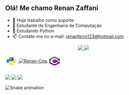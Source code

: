 ## Olá! Me chamo Renan Zaffani

- 🔭 Hoje trabalho como suporte
- 🌱 Estudante de Engenharia de Computação
- 🌱 Estudando Python
- 📫 Contate-me no e-mail: renanferro123@hotmail.com


<div align="center">
  <a href="https://github.com/RenanZaffani">
  <img height="100em" src="https://github-readme-stats.vercel.app/api?username=RenanZaffani&show_icons=true&theme=gruvbox&include_all_commits=true&count_private=true"/>
  <img height="100em" src="https://github-readme-stats.vercel.app/api/top-langs/?username=RenanZaffani&layout=compact&langs_count=7&theme=gruvbox"/>
</div>

  <div style="display: inline_block"><br>
  <img align="center" alt="Renan-Python" height="30" width="40" src="https://raw.githubusercontent.com/devicons/devicon/master/icons/python/python-original.svg">
  <img align="center" alt="Renan-Cpp" height="30" width="40" src="https://cdn.jsdelivr.net/gh/devicons/devicon/icons/cplusplus/cplusplus-original.svg">
  <img align="center" alt="Renan-Csharp" height="30" width="40" src="https://raw.githubusercontent.com/devicons/devicon/master/icons/csharp/csharp-original.svg">
</div>

##
  
<div> 
  <a href="https://api.whatsapp.com/send?phone=5517991574404&text=Olá%2C%20vi%20seu%20Github%20e%20quero%20mais%20informações." target="_blank"><img src="https://img.shields.io/badge/WhatsApp-25D366?style=for-the-badge&logo=whatsapp&logoColor=white" target="_blank"></a>
  <a href="https://www.instagram.com/renan.zaffani/" target="_blank"><img src="https://img.shields.io/badge/-Instagram-%23E4405F?style=for-the-badge&logo=instagram&logoColor=white" target="_blank"></a>
  <a href="https://www.linkedin.com/in/renan-zaffani-b74875216/" target="_blank"><img src="https://img.shields.io/badge/-LinkedIn-%230077B5?style=for-the-badge&logo=linkedin&logoColor=white" target="_blank"></a> 
  
![Snake animation](https://github.com/RenanZaffani/RenanZaffani/blob/output/github-contribution-grid-snake.svg)
  
  </div>
